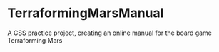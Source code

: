 # TerraformingMarsManual
A CSS practice project, creating an online manual for the board game Terraforming Mars
